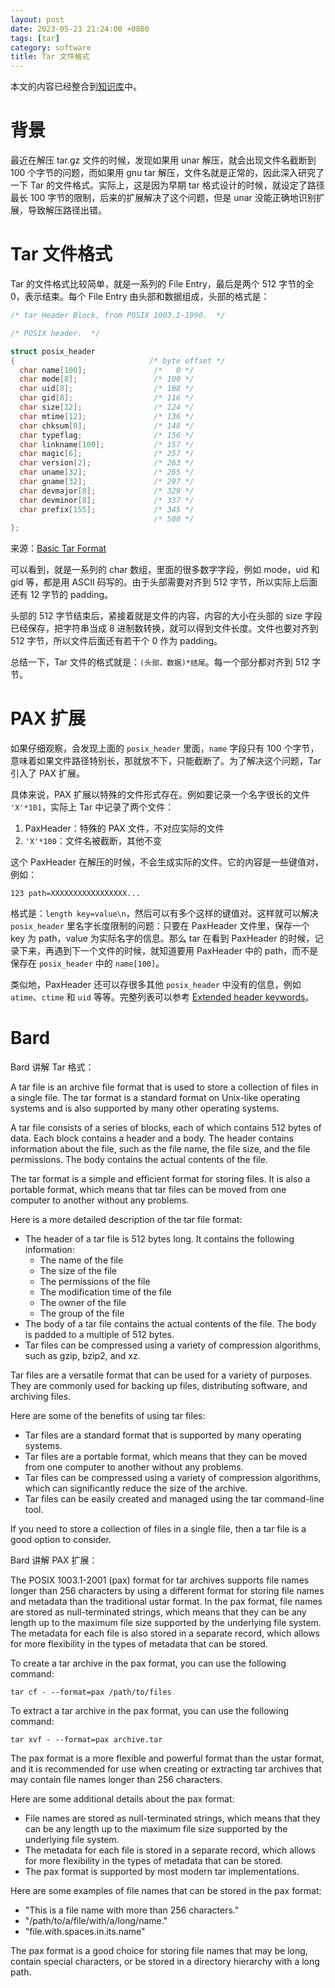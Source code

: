 ```yaml
---
layout: post
date: 2023-05-23 21:24:00 +0800
tags: [tar]
category: software
title: Tar 文件格式
---
```


本文的内容已经整合到[知识库](/kb/software/tar.html)中。

# 背景

最近在解压 tar.gz 文件的时候，发现如果用 unar 解压，就会出现文件名截断到 100 个字节的问题，而如果用 gnu tar 解压，文件名就是正常的，因此深入研究了一下 Tar 的文件格式。实际上，这是因为早期 tar 格式设计的时候，就设定了路径最长 100 字节的限制，后来的扩展解决了这个问题，但是 unar 没能正确地识别扩展，导致解压路径出错。

# Tar 文件格式

Tar 的文件格式比较简单，就是一系列的 File Entry，最后是两个 512 字节的全 0，表示结束。每个 File Entry 由头部和数据组成，头部的格式是：

```c
/* tar Header Block, from POSIX 1003.1-1990.  */

/* POSIX header.  */

struct posix_header
{                              /* byte offset */
  char name[100];               /*   0 */
  char mode[8];                 /* 100 */
  char uid[8];                  /* 108 */
  char gid[8];                  /* 116 */
  char size[12];                /* 124 */
  char mtime[12];               /* 136 */
  char chksum[8];               /* 148 */
  char typeflag;                /* 156 */
  char linkname[100];           /* 157 */
  char magic[6];                /* 257 */
  char version[2];              /* 263 */
  char uname[32];               /* 265 */
  char gname[32];               /* 297 */
  char devmajor[8];             /* 329 */
  char devminor[8];             /* 337 */
  char prefix[155];             /* 345 */
                                /* 500 */
};
```

来源：[Basic Tar Format](https://www.gnu.org/software/tar/manual/html_node/Standard.html)

可以看到，就是一系列的 char 数组，里面的很多数字字段，例如 mode，uid 和 gid 等，都是用 ASCII 码写的。由于头部需要对齐到 512 字节，所以实际上后面还有 12 字节的 padding。

头部的 512 字节结束后，紧接着就是文件的内容，内容的大小在头部的 size 字段已经保存，把字符串当成 8 进制数转换，就可以得到文件长度。文件也要对齐到 512 字节，所以文件后面还有若干个 0 作为 padding。

总结一下，Tar 文件的格式就是：`(头部，数据)*结尾`。每一个部分都对齐到 512 字节。

# PAX 扩展

如果仔细观察，会发现上面的 `posix_header` 里面，`name` 字段只有 100 个字节，意味着如果文件路径特别长，那就放不下，只能截断了。为了解决这个问题，Tar 引入了 PAX 扩展。

具体来说，PAX 扩展以特殊的文件形式存在。例如要记录一个名字很长的文件 `'X'*101`，实际上 Tar 中记录了两个文件：

1. PaxHeader：特殊的 PAX 文件，不对应实际的文件
2. `'X'*100`：文件名被截断，其他不变

这个 PaxHeader 在解压的时候，不会生成实际的文件。它的内容是一些键值对，例如：

```
123 path=XXXXXXXXXXXXXXXXX...
```

格式是：`length key=value\n`，然后可以有多个这样的键值对。这样就可以解决 `posix_header` 里名字长度限制的问题：只要在 PaxHeader 文件里，保存一个 key 为 path，value 为实际名字的信息。那么 tar 在看到 PaxHeader 的时候，记录下来，再遇到下一个文件的时候，就知道要用 PaxHeader 中的 path，而不是保存在 `posix_header` 中的 `name[100]`。

类似地，PaxHeader 还可以存很多其他 `posix_header` 中没有的信息，例如 `atime`、`ctime` 和 `uid` 等等。完整列表可以参考 [Extended header keywords](https://www.ibm.com/docs/en/zos/2.4.0?topic=descriptions-pax-interchange-portable-archives#r4paxsh__pxchk)。

# Bard

Bard 讲解 Tar 格式：

A tar file is an archive file format that is used to store a collection of files in a single file. The tar format is a standard format on Unix-like operating systems and is also supported by many other operating systems.

A tar file consists of a series of blocks, each of which contains 512 bytes of data. Each block contains a header and a body. The header contains information about the file, such as the file name, the file size, and the file permissions. The body contains the actual contents of the file.

The tar format is a simple and efficient format for storing files. It is also a portable format, which means that tar files can be moved from one computer to another without any problems.

Here is a more detailed description of the tar file format:

* The header of a tar file is 512 bytes long. It contains the following information:
    * The name of the file
    * The size of the file
    * The permissions of the file
    * The modification time of the file
    * The owner of the file
    * The group of the file
* The body of a tar file contains the actual contents of the file. The body is padded to a multiple of 512 bytes.
* Tar files can be compressed using a variety of compression algorithms, such as gzip, bzip2, and xz.

Tar files are a versatile format that can be used for a variety of purposes. They are commonly used for backing up files, distributing software, and archiving files.

Here are some of the benefits of using tar files:

* Tar files are a standard format that is supported by many operating systems.
* Tar files are a portable format, which means that they can be moved from one computer to another without any problems.
* Tar files can be compressed using a variety of compression algorithms, which can significantly reduce the size of the archive.
* Tar files can be easily created and managed using the tar command-line tool.

If you need to store a collection of files in a single file, then a tar file is a good option to consider.

Bard 讲解 PAX 扩展：

The POSIX 1003.1-2001 (pax) format for tar archives supports file names longer than 256 characters by using a different format for storing file names and metadata than the traditional ustar format. In the pax format, file names are stored as null-terminated strings, which means that they can be any length up to the maximum file size supported by the underlying file system. The metadata for each file is also stored in a separate record, which allows for more flexibility in the types of metadata that can be stored.

To create a tar archive in the pax format, you can use the following command:

```
tar cf - --format=pax /path/to/files
```

To extract a tar archive in the pax format, you can use the following command:

```
tar xvf - --format=pax archive.tar
```

The pax format is a more flexible and powerful format than the ustar format, and it is recommended for use when creating or extracting tar archives that may contain file names longer than 256 characters.

Here are some additional details about the pax format:

* File names are stored as null-terminated strings, which means that they can be any length up to the maximum file size supported by the underlying file system.
* The metadata for each file is stored in a separate record, which allows for more flexibility in the types of metadata that can be stored.
* The pax format is supported by most modern tar implementations.

Here are some examples of file names that can be stored in the pax format:

* "This is a file name with more than 256 characters."
* "/path/to/a/file/with/a/long/name."
* "file.with.spaces.in.its.name"

The pax format is a good choice for storing file names that may be long, contain special characters, or be stored in a directory hierarchy with a long path.